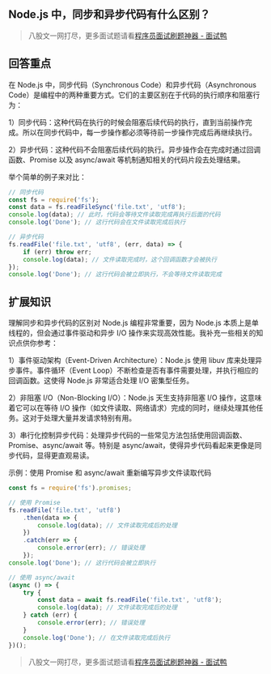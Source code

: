 ## Node.js 中，同步和异步代码有什么区别？
> 八股文一网打尽，更多面试题请看[程序员面试刷题神器 - 面试鸭](https://www.mianshiya.com/)

## 回答重点
在 Node.js 中，同步代码（Synchronous Code）和异步代码（Asynchronous Code）是编程中的两种重要方式。它们的主要区别在于代码的执行顺序和阻塞行为：

1）同步代码：这种代码在执行的时候会阻塞后续代码的执行，直到当前操作完成。所以在同步代码中，每一步操作都必须等待前一步操作完成后再继续执行。

2）异步代码：这种代码不会阻塞后续代码的执行。异步操作会在完成时通过回调函数、Promise 以及 async/await 等机制通知相关的代码片段去处理结果。

举个简单的例子来对比：
```javascript
// 同步代码
const fs = require('fs');
const data = fs.readFileSync('file.txt', 'utf8');
console.log(data); // 此时，代码会等待文件读取完成再执行后面的代码
console.log('Done'); // 这行代码会在文件读取完成后执行

// 异步代码
fs.readFile('file.txt', 'utf8', (err, data) => {
    if (err) throw err;
    console.log(data); // 文件读取完成时，这个回调函数才会被执行
});
console.log('Done'); // 这行代码会被立即执行，不会等待文件读取完成
```

## 扩展知识
理解同步和异步代码的区别对 Node.js 编程非常重要，因为 Node.js 本质上是单线程的，但会通过事件驱动和异步 I/O 操作来实现高效性能。我补充一些相关的知识点供你参考：

1）事件驱动架构（Event-Driven Architecture）：Node.js 使用 libuv 库来处理异步事件。事件循环（Event Loop）不断检查是否有事件需要处理，并执行相应的回调函数。这使得 Node.js 非常适合处理 I/O 密集型任务。

2）非阻塞 I/O（Non-Blocking I/O）：Node.js 天生支持非阻塞 I/O 操作，这意味着它可以在等待 I/O 操作（如文件读取、网络请求）完成的同时，继续处理其他任务。这对于处理大量并发请求特别有用。

3）串行化控制异步代码：处理异步代码的一些常见方法包括使用回调函数、Promise、async/await 等。特别是 async/await，使得异步代码看起来更像是同步代码，显得更直观易读。

示例：使用 Promise 和 async/await 重新编写异步文件读取代码
```javascript
const fs = require('fs').promises;

// 使用 Promise
fs.readFile('file.txt', 'utf8')
    .then(data => {
        console.log(data); // 文件读取完成后的处理
    })
    .catch(err => {
        console.error(err); // 错误处理
    });
console.log('Done'); // 这行代码会被立即执行

// 使用 async/await
(async () => {
    try {
        const data = await fs.readFile('file.txt', 'utf8');
        console.log(data); // 文件读取完成后的处理
    } catch (err) {
        console.error(err); // 错误处理
    }
    console.log('Done'); // 在文件读取完成后执行
})();
```



> 八股文一网打尽，更多面试题请看[程序员面试刷题神器 - 面试鸭](https://www.mianshiya.com/)